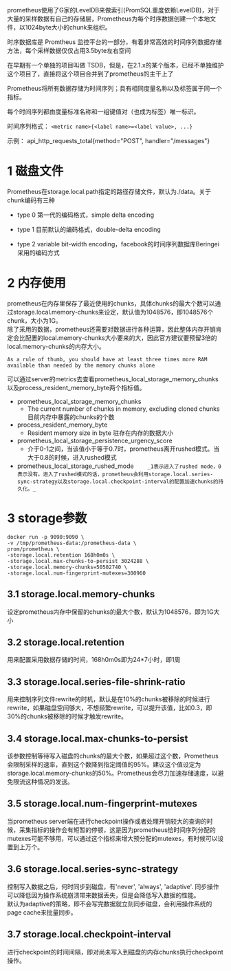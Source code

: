 
prometheus使用了G家的LevelDB来做索引(PromSQL重度依赖LevelDB)，对于大量的采样数据有自己的存储层，Prometheus为每个时序数据创建一个本地文件，以1024byte大小的chunk来组织。

时序数据库是 Promtheus 监控平台的一部分，有着非常高效的时间序列数据存储方法，每个采样数据仅仅占用3.5byte左右空间

在早期有一个单独的项目叫做 TSDB，但是，在2.1.x的某个版本，已经不单独维护这个项目了，直接将这个项目合并到了prometheus的主干上了

 Prometheus将所有数据存储为时间序列；具有相同度量名称以及标签属于同一个指标。

每个时间序列都由度量标准名称和一组键值对（也成为标签）唯一标识。

时间序列格式：
`<metric name>{<label name>=<label value>, ...}`

示例：
api_http_requests_total{method="POST", handler="/messages"}


# 1 磁盘文件

Prometheus在storage.local.path指定的路径存储文件，默认为./data。关于chunk编码有三种

- type 0
第一代的编码格式，simple delta encoding

- type 1
目前默认的编码格式，double-delta encoding

- type 2
variable bit-width encoding，facebook的时间序列数据库Beringei采用的编码方式

# 2 内存使用

prometheus在内存里保存了最近使用的chunks，具体chunks的最大个数可以通过storage.local.memory-chunks来设定，默认值为1048576，即1048576个chunk，大小为1G。  
除了采用的数据，prometheus还需要对数据进行各种运算，因此整体内存开销肯定会比配置的local.memory-chunks大小要来的大，因此官方建议要预留3倍的local.memory-chunks的内存大小。

```
As a rule of thumb, you should have at least three times more RAM available than needed by the memory chunks alone
```

可以通过server的metrics去查看prometheus_local_storage_memory_chunks以及process_resident_memory_byte两个指标值。
- prometheus_local_storage_memory_chunks
    - The current number of chunks in memory, excluding cloned chunks 目前内存中暴露的chunks的个数
- process_resident_memory_byte
    - Resident memory size in byte 驻存在内存的数据大小
- prometheus_local_storage_persistence_urgency_score
    - 介于0-1之间，当该值小于等于0.7时，prometheus离开rushed模式。当大于0.8的时候，进入rushed模式
- prometheus_local_storage_rushed_mode
　　`_1表示进入了rushed mode，0表示没有。进入了rushed模式的话，prometheus会利用storage.local.series-sync-strategy以及storage.local.checkpoint-interval的配置加速chunks的持久化。_`

# 3 storage参数

```
docker run -p 9090:9090 \
-v /tmp/prometheus-data:/prometheus-data \
prom/prometheus \
-storage.local.retention 168h0m0s \
-storage.local.max-chunks-to-persist 3024288 \
-storage.local.memory-chunks=50502740 \
-storage.local.num-fingerprint-mutexes=300960
```

## 3.1 storage.local.memory-chunks

设定prometheus内存中保留的chunks的最大个数，默认为1048576，即为1G大小

## 3.2 storage.local.retention

用来配置采用数据存储的时间，168h0m0s即为24*7小时，即1周

## 3.3 storage.local.series-file-shrink-ratio

用来控制序列文件rewrite的时机，默认是在10%的chunks被移除的时候进行rewrite，如果磁盘空间够大，不想频繁rewrite，可以提升该值，比如0.3，即30%的chunks被移除的时候才触发rewrite。

## 3.4 storage.local.max-chunks-to-persist

该参数控制等待写入磁盘的chunks的最大个数，如果超过这个数，Prometheus会限制采样的速率，直到这个数降到指定阈值的95%。建议这个值设定为storage.local.memory-chunks的50%。Prometheus会尽力加速存储速度，以避免限流这种情况的发送。

## 3.5 storage.local.num-fingerprint-mutexes

当prometheus server端在进行checkpoint操作或者处理开销较大的查询的时候，采集指标的操作会有短暂的停顿，这是因为prometheus给时间序列分配的mutexes可能不够用，可以通过这个指标来增大预分配的mutexes，有时候可以设置到上万个。

## 3.6 storage.local.series-sync-strategy

控制写入数据之后，何时同步到磁盘，有'never', 'always', 'adaptive'. 同步操作可以降低因为操作系统崩溃带来数据丢失，但是会降低写入数据的性能。  
默认为adaptive的策略，即不会写完数据就立刻同步磁盘，会利用操作系统的page cache来批量同步。

## 3.7 storage.local.checkpoint-interval

进行checkpoint的时间间隔，即对尚未写入到磁盘的内存chunks执行checkpoint操作。
